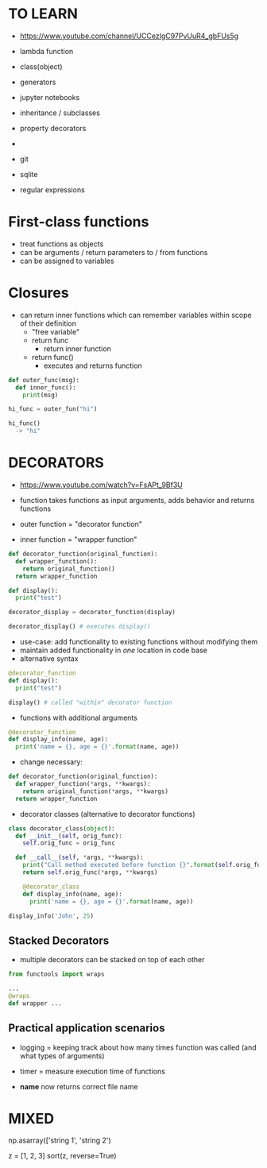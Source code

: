 # TO LEARN #

* https://www.youtube.com/channel/UCCezIgC97PvUuR4_gbFUs5g
* lambda function
* class(object)
* generators
* jupyter notebooks
* inheritance / subclasses
* property decorators
*

* git
* sqlite
* regular expressions


# First-class functions #
  * treat functions as objects
   * can be arguments / return parameters to / from functions
   * can be assigned to variables

# Closures #

 * can return inner functions which can remember variables within scope of their definition
   * "free variable"
   * return func
     * return inner function
   * return func()
     * executes and returns function

``` python
def outer_func(msg):
  def inner_func():
    print(msg)

hi_func = outer_fun("hi")

hi_func()
  -> "hi"
```

# DECORATORS #

* https://www.youtube.com/watch?v=FsAPt_9Bf3U

* function takes functions as input arguments, adds behavior and returns functions
* outer function = "decorator function"
* inner function = "wrapper function"

``` python
def decorator_function(original_function):
  def wrapper_function():
    return original_function()
  return wrapper_function

def display():
  print("test")

decorator_display = decorator_function(display)

decorator_display() # executes display()

```

* use-case: add functionality to existing functions without modifying them
* maintain added functionality in *one* location in code base
* alternative syntax

``` python
@decorator_function
def display():
  print("test")

display() # called "within" decorator function

```

* functions with additional arguments

``` python
@decorator_function
def display_info(name, age):
  print('name = {}, age = {}'.format(name, age))
```

* change necessary:

```python
def decorator_function(original_function):
  def wrapper_function(*args, **kwargs):
    return original_function(*args, **kwargs)
  return wrapper_function
```

* decorator classes (alternative to decorator functions)

```python
class decorator_class(object):
  def __init__(self, orig_func):
    self.orig_func = orig_func

  def __call__(self, *args, **kwargs):
    print("Call method executed before function {}".format(self.orig_func.__name__))
    return self.orig_func(*args, **kwargs)

    @decorator_class
    def display_info(name, age):
      print('name = {}, age = {}'.format(name, age))

display_info('John', 25)

```

## Stacked Decorators ##

 * multiple decorators can be stacked on top of each other
 ``` python
 from functools import wraps

 ...
 @wraps
 def wrapper ...

 ```

## Practical application scenarios ##

 * logging = keeping track about how many times function was called (and what types
 of arguments)
 * timer = measure execution time of functions


 * __name__ now returns correct file name

# MIXED #

np.asarray(['string 1', 'string 2')

z = [1, 2, 3]
sort(z, reverse=True)
